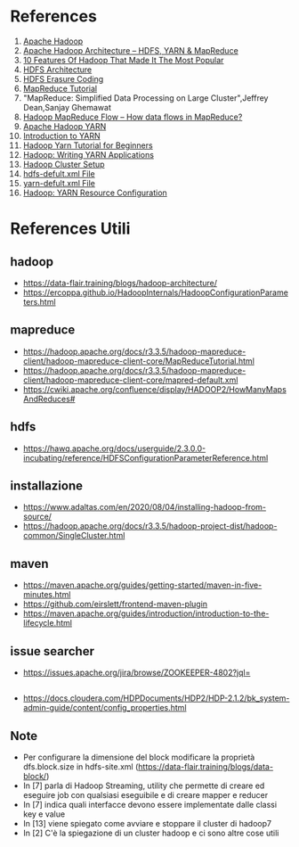 # References
1. <a id="1"></a> [Apache Hadoop](https://hadoop.apache.org/)
1. <a id="2"></a> [Apache Hadoop Architecture – HDFS, YARN & MapReduce](https://techvidvan.com/tutorials/hadoop-architecture/)
1. <a id="3"></a> [10 Features Of Hadoop That Made It The Most Popular](https://data-flair.training/blogs/features-of-hadoop-and-design-principles/)
1. <a id="4"></a> [HDFS Architecture](https://hadoop.apache.org/docs/r3.3.5/hadoop-project-dist/hadoop-hdfs/HdfsDesign.html)
1. <a id="5"></a> [HDFS Erasure Coding](https://hadoop.apache.org/docs/r3.3.5/hadoop-project-dist/hadoop-hdfs/HDFSErasureCoding.html)
1. <a id="6"></a> [MapReduce Tutorial](https://hadoop.apache.org/docs/r3.3.5/hadoop-mapreduce-client/hadoop-mapreduce-client-core/MapReduceTutorial.html)
1. <a id="7"></a> "MapReduce: Simplified Data Processing on Large Cluster",Jeffrey Dean,Sanjay Ghemawat
1. <a id="8"></a> [Hadoop MapReduce Flow – How data flows in MapReduce?](https://data-flair.training/blogs/hadoop-mapreduce-flow/)
1. <a id="yarn"></a> [Apache Hadoop YARN](https://hadoop.apache.org/docs/r3.3.5/hadoop-yarn/hadoop-yarn-site/YARN.html)
1. <a id="10"></a> [Introduction to YARN](https://www.youtube.com/watch?v=5vmP1-6xd6Y&ab_channel=OracleLearning)
1. <a id="11"></a> [Hadoop Yarn Tutorial for Beginners](https://data-flair.training/blogs/hadoop-yarn-tutorial/)
1. <a id="12"></a> [Hadoop: Writing YARN Applications](https://hadoop.apache.org/docs/r3.3.5/hadoop-yarn/hadoop-yarn-site/WritingYarnApplications.html)
1. <a id="13"></a> [Hadoop Cluster Setup](https://hadoop.apache.org/docs/r3.3.5/hadoop-project-dist/hadoop-common/ClusterSetup.html)  
1. <a id="14"></a> [hdfs-defult.xml File](https://hadoop.apache.org/docs/r3.3.5/hadoop-project-dist/hadoop-hdfs/hdfs-default.xml)
1. <a id="15"></a> [yarn-defult.xml File](https://hadoop.apache.org/docs/r3.3.5/hadoop-yarn/hadoop-yarn-common/yarn-default.xml)
1. <a id="16"></a> [Hadoop: YARN Resource Configuration](https://hadoop.apache.org/docs/r3.3.5/hadoop-yarn/hadoop-yarn-site/ResourceModel.html)


# References Utili
## hadoop
* https://data-flair.training/blogs/hadoop-architecture/
* https://ercoppa.github.io/HadoopInternals/HadoopConfigurationParameters.html

## mapreduce
* https://hadoop.apache.org/docs/r3.3.5/hadoop-mapreduce-client/hadoop-mapreduce-client-core/MapReduceTutorial.html
* https://hadoop.apache.org/docs/r3.3.5/hadoop-mapreduce-client/hadoop-mapreduce-client-core/mapred-default.xml
* https://cwiki.apache.org/confluence/display/HADOOP2/HowManyMapsAndReduces#

## hdfs
* https://hawq.apache.org/docs/userguide/2.3.0.0-incubating/reference/HDFSConfigurationParameterReference.html

## installazione
* https://www.adaltas.com/en/2020/08/04/installing-hadoop-from-source/
* https://hadoop.apache.org/docs/r3.3.5/hadoop-project-dist/hadoop-common/SingleCluster.html

## maven
* https://maven.apache.org/guides/getting-started/maven-in-five-minutes.html
* https://github.com/eirslett/frontend-maven-plugin
* https://maven.apache.org/guides/introduction/introduction-to-the-lifecycle.html

## issue searcher
* https://issues.apache.org/jira/browse/ZOOKEEPER-4802?jql=

##
* https://docs.cloudera.com/HDPDocuments/HDP2/HDP-2.1.2/bk_system-admin-guide/content/config_properties.html

## Note 
* Per configurare la dimensione del block modificare la proprietà dfs.block.size in hdfs-site.xml (https://data-flair.training/blogs/data-block/)
* In [7] parla di Hadoop Streaming, utility che permette di creare ed eseguire job con qualsiasi eseguibile e di creare mapper e reducer
* In [7] indica quali interfacce devono essere implementate dalle classi key e value
* In [13] viene spiegato come avviare e stoppare il cluster di hadoop7
* In [2] C'è la spiegazione di un cluster hadoop e ci sono altre cose utili